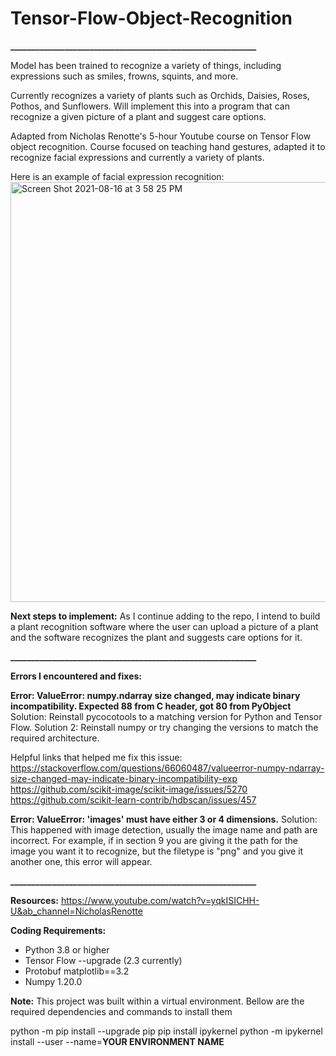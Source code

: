 # Tensor-Flow-Object-Recognition
**___________________________________________________________**

Model has been trained to recognize a variety of things, including expressions such as smiles, frowns, squints, and more.

Currently recognizes a variety of plants such as Orchids, Daisies, Roses, Pothos, and Sunflowers. Will implement this into a program that can recognize a given picture of a plant and suggest care options.

Adapted from Nicholas Renotte's 5-hour Youtube course on Tensor Flow object recognition. Course focused on teaching hand gestures, adapted it to recognize facial expressions and currently a variety of plants.

Here is an example of facial expression recognition:
<img width="672" alt="Screen Shot 2021-08-16 at 3 58 25 PM" src="https://user-images.githubusercontent.com/66883135/130535990-34fa5a04-f767-431a-9676-c4cb478b9317.png">


**Next steps to implement:**
As I continue adding to the repo, I intend to build a plant recognition software where the user can upload a picture of a plant and the software recognizes the plant and suggests care options for it.

**___________________________________________________________**

****Errors I encountered and fixes:****

**Error: ValueError: numpy.ndarray size changed, may indicate binary incompatibility. Expected 88 from C header, got 80 from PyObject**
Solution: Reinstall pycocotools to a matching version for Python and Tensor Flow. 
Solution 2: Reinstall numpy or try changing the versions to match the required architecture.

Helpful links that helped me fix this issue:
https://stackoverflow.com/questions/66060487/valueerror-numpy-ndarray-size-changed-may-indicate-binary-incompatibility-exp
https://github.com/scikit-image/scikit-image/issues/5270
https://github.com/scikit-learn-contrib/hdbscan/issues/457


**Error: ValueError: 'images' must have either 3 or 4 dimensions.**
Solution: This happened with image detection, usually the image name and path are incorrect. For example, if in section 9 you are giving it the path for the image you want it to recognize, but the filetype is "png" and you give it another one, this error will appear.

**___________________________________________________________**


**Resources:**
https://www.youtube.com/watch?v=yqkISICHH-U&ab_channel=NicholasRenotte

**Coding Requirements:**
- Python 3.8 or higher
- Tensor Flow --upgrade (2.3 currently)
- Protobuf matplotlib==3.2
- Numpy 1.20.0

**Note:** This project was built within a virtual environment. Bellow are the required dependencies and commands to install them

python -m pip install --upgrade pip
pip install ipykernel
python -m ipykernel install --user --name=**YOUR ENVIRONMENT NAME**
